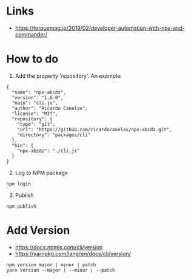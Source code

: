 # Links

- https://torquemag.io/2019/02/developer-automation-with-npx-and-commander/

# How to do

1. Add the property 'repository'. An example:

```
{
  "name": "npx-abcdz",
  "version": "1.0.0",
  "main": "cli.js",
  "author": "Ricardo Canelas",
  "license": "MIT",
  "repository": {
    "type": "git",
    "url": "https://github.com/ricardocanelas/npx-abcdz.git",
    "directory": "packages/cli"
  },
  "bin": {
    "npx-abcdz": "./cli.js"
  }
}
```

2. Log to NPM package

```
npm login
```

3. Publish

```
npm publish
```

# Add Version

- https://docs.npmjs.com/cli/version
- https://yarnpkg.com/lang/en/docs/cli/version/

```
npm version major | minor | patch
yarn version --major | --minor | --patch
```